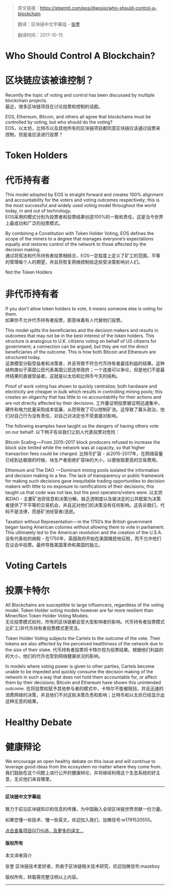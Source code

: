 >原文链接：<https://steemit.com/eos/@eosio/who-should-control-a-blockchain>
>
>翻译：区块链中文字幕组 - [张奎](https://github.com/byzhangkui)
>
> 翻译时间：2017-10-15

# Who Should Control A Blockchain?  
# 区块链应该被谁控制？  

Recently the topic of voting and control has been discussed by multiple blockchain projects.  
最近，很多区块链项目在讨论投票和控制的话题。  

EOS, Ethereum, Bitcoin, and others all agree that blockchains must be controlled by voting, but who should do the voting?  
EOS，以太坊，比特币以及其他所有的区块链项目都同意区块链应该通过投票来控制，但是谁应该进行投票？  

# Token Holders  
# 代币持有者  
This model adopted by EOS is straight forward and creates 100% alignment and accountability for the voters and voting outcomes respectively; this is the most successful and widely used voting model throughout the world today, in and out of technology.   
EOS采用的模式分别为投票者和投票结果创造100%的一致和责任，这是当今世界上最成功和广泛的投票模式。  

By combining a Constitution with Token Holder Voting, EOS defines the scope of the miners to a degree that manages everyone’s expectations equally and restores control of the network to those affected by the decision making.  
通过将宪法和代币持有者投票相结合，EOS一定程度上定义了矿工的范围，平等的管理每个人的期望，并且将恢复网络控制给这些受决策影响对人们。  

Not the Token Holders  
# 非代币持有者  
If you don’t allow token holders to vote, it means someone else is voting for them.  
如果你不允许代币持有者投票，那意味着有人代替他们投票。  

This model splits the beneficiaries and the decision makers and results in outcomes that may not be in the best interest of the token holders. This structure is analogous to U.K. citizens voting on behalf of US citizens for government; a connection can be argued, but they are not the direct beneficiaries of the outcome. This is how both Bitcoin and Ethereum are structured today.  
这类模型分裂受益者和决策者，并且导致不符合代币持有者最佳利益的结果。这种结构类似于英国公民代表美国公民选举政府；一个连接可以争论，但是他们不是最终结果的直接受益者。这就是以太坊和比特币今天的结构。

Proof of work voting has shown to quickly centralize; both hardware and electricity are cheaper in bulk which results in controlling mining pools; this creates an oligarchy that has little to no accountability for their actions and are not directly affected by their decisions.
工作量证明投票被证明迅速集中，硬件和电力批量采购成本低廉，从而导致了可以控制矿池。这导致了寡头政治，他们对自己行为没有责任，对自己对决定也不受直接对影响。

The following examples have taught us the dangers of having others vote on our behalf:
以下例子告诉我们让别人代表投票对危险：

Bitcoin Scaling — From 2015–2017 block producers refused to increase the block size limited while the network was at capacity, so that higher transaction fees could be charged.
比特币扩容 - 从2015-2017年，在网络容量已经到达极限的时候，块生产者拒绝扩容块的大小，以便收取更高的交易费用。

Ethereum and The DAO  — Dominant mining pools isolated the information and decision making to a few. The lack of transparency or public framework for making such decisions gave inequitable trading opportunities to decision makers with little to no exposure to ramifications of their decisions; this taught us that code was not law, but the pool operators/voters were.
以太坊和DAO - 主要矿池将信息和决策分解。缺乏透明度以及做决定的公共框架为决策者提供了不平等的交易机会，并且这对他们的决策没有任何影响。这告诉我们，代码不是法律，而是矿池经营者/选民。

Taxation without Representation — in the 1750’s the British government began taxing American colonies without allowing them to vote in parliament. This ultimately led to the American revolution and the creation of the U.S.A.
没有代表权的纳税 - 在1750年，英国政府开始在美国殖民地征税，而不允许他们在议会中投票。最终导致美国革命和美国的独立。

# Voting Cartels  
# 投票卡特尔  
All Blockchains are susceptible to large influencers, regardless of the voting model. Token Holder voting models however are far more resilient than Miner/Non Token Holder Voting Models.  
无论投票模式如何，所有的区块链都会受大型影响者的影响。代币持有者投票模式比矿工/非代币持有者投票模式更灵活。


Token Holder Voting subjects the Cartels to the outcome of the vote. Their tokens are also affected by the perceived healthiness of the network due to the size of their stake.
代币持有者投票将卡特尔视为投票结果。根据他们利益的的大小，他们的代币也受到网络健康状况的影响。

In models where voting power is given to other parties, Cartels become unable to be impeded and quickly consume the decision making of the network in such a way that does not hold them accountable for, or affect them by their decisions; Bitcoin and Ethereum have shown this unintended outcome.
在将投票权赋予其他参与者的模式中，卡特尔不能被阻挡，并且迅速的消费网络的决策，并且他们不对这些决策负责和影响；比特币和以太坊已经显示出这种无意的结果。

# Healthy Debate  
# 健康辩论
We encourage an open healthy debate on this issue and will continue to leverage good ideas from the ecosystem no matter where they come from.  
我们鼓励在这个问题上进行公开的健康辩论，并将继续利用这个生态系统的好主意，无论他们来自哪里。

----------------------------------------------------

#### 区块链中文字幕组

致力于前沿区块链知识和信息的传播，为中国融入全球区块链世界贡献一份力量。

如果您懂一些技术、懂一些英文，欢迎加入我们，加微信号:w1791520555。

[点击查看项目GITHUB，及更多的译文...](https://github.com/BlockchainTranslator/EOS)

#### 版权所有

本文译者简介

张奎 区块链技术爱好者，热衷于区块链相关技术研究，欢迎加微信号:mazeboy

版权所有，转载需完整注明以上内容。

----------------------------------------------------
